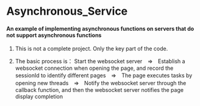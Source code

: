 # Asynchronous_Service
#### An example of implementing asynchronous functions on servers that do not support asynchronous functions

1. This is not a complete project. Only the key part of the code.

2. The basic process is：
  Start the websocket server　⇒　Establish a websocket connection when opening the page, and record the sessionId to identify different pages　⇒　The page executes tasks by opening new threads　⇒　Notify the websocket server through the callback function, and then the websocket server notifies the page display completion
